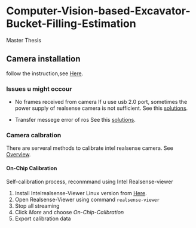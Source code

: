 # Computer-Vision-based-Excavator-Bucket-Filling-Estimation
Master Thesis
## Camera installation
follow the instruction,see [Here](https://github.com/IntelRealSense/librealsense/blob/master/doc/installation.md).

### Issues u might occour
- No frames received from camera
  If u use usb 2.0 port, sometimes the power supply of realsense camera is not sufficient.
  See this [solutions](https://github.com/IntelRealSense/realsense-ros/issues/2386#issuecomment-1264499208).
  
- Transfer messege error of ros
  See this [solutions](https://github.com/IntelRealSense/realsense-ros/issues/2386#issuecomment-1228428500).
### Camera calbration
There are serveral methods to calibrate intel realsense camera. See [Overview](https://dev.intelrealsense.com/docs/calibration).
#### On-Chip Calibration
Self-calibration process, reconmmand using Intel Realsense-viewer
1. Install Intelrealsense-Viewer Linux version from [Here](https://github.com/IntelRealSense/librealsense/blob/master/doc/distribution_linux.md).
2. Open Realsense-Viewer using command `realsense-viewer`
3. Stop all streaming
4. Click *More* and choose *On-Chip-Calibration*
5. Export calibration data

  


